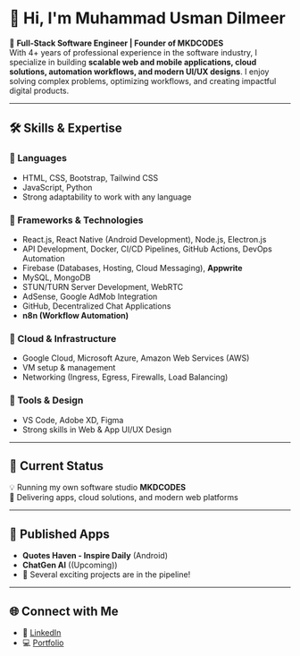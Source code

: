 # 👋 Hi, I'm Muhammad Usman Dilmeer  

🚀 **Full-Stack Software Engineer | Founder of MKDCODES**  
With 4+ years of professional experience in the software industry, I specialize in building **scalable web and mobile applications, cloud solutions, automation workflows, and modern UI/UX designs**. I enjoy solving complex problems, optimizing workflows, and creating impactful digital products.  

---

## 🛠️ Skills & Expertise  

### 🔹 Languages  
- HTML, CSS, Bootstrap, Tailwind CSS  
- JavaScript, Python  
- Strong adaptability to work with any language  

### 🔹 Frameworks & Technologies  
- React.js, React Native (Android Development), Node.js, Electron.js  
- API Development, Docker, CI/CD Pipelines, GitHub Actions, DevOps Automation  
- Firebase (Databases, Hosting, Cloud Messaging), **Appwrite**  
- MySQL, MongoDB  
- STUN/TURN Server Development, WebRTC  
- AdSense, Google AdMob Integration  
- GitHub, Decentralized Chat Applications  
- **n8n (Workflow Automation)**  

### 🔹 Cloud & Infrastructure  
- Google Cloud, Microsoft Azure, Amazon Web Services (AWS)  
- VM setup & management  
- Networking (Ingress, Egress, Firewalls, Load Balancing)  

### 🔹 Tools & Design  
- VS Code, Adobe XD, Figma  
- Strong skills in Web & App UI/UX Design  

---

## 💼 Current Status  
💡 Running my own software studio **MKDCODES**  
📱 Delivering apps, cloud solutions, and modern web platforms  

---

## 📲 Published Apps  
- **Quotes Haven - Inspire Daily** (Android)  
- **ChatGen AI** ((Upcoming))  
- 🌟 Several exciting projects are in the pipeline!  

---

## 🌐 Connect with Me  
- 🔗 [LinkedIn](https://www.linkedin.com/in/usmandilmeer/)  
- 💻 [Portfolio](https://mkdcodes.com/)  
